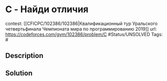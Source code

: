 # C - Найди отличия

contest: [[CFICPC/102386/102386|Квалификационный тур Уральского четвертьфинала Чемпионата мира по программированию 2019]]
url: https://codeforces.com/gym/102386/problem/C
#Status/UNSOLVED
Tags: #

## Description

## Solution

